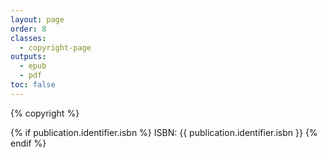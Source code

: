```yaml
---
layout: page
order: 8
classes:
  - copyright-page
outputs:
  - epub
  - pdf
toc: false
---
```


{% copyright %}

{% if publication.identifier.isbn %}
ISBN: {{ publication.identifier.isbn }}
{% endif %}
